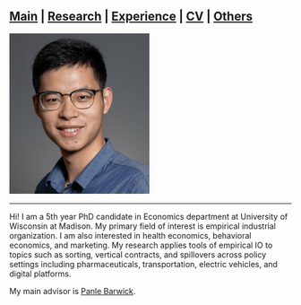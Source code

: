 
## [Main](https://tx58.github.io/) | [Research](/research.html) | [Experience](/experience.html) | [CV](/cv/cv_tianli.pdf) | [Others](/others.html)

<img src="/images/tianli-xia.png" alt="drawing" width="250"/>

* * *

Hi! I am a 5th year PhD candidate in Economics department at University of Wisconsin at Madison. My primary field of interest is empirical industrial organization. I am also interested in health economics, behavioral economics, and marketing. My research applies tools of empirical IO to topics such as sorting, vertical contracts, and spillovers across policy settings including pharmaceuticals, transportation, electric vehicles, and digital platforms.

[comment]: <> (I will be on the job market in the 2023-24 and am available for interviews, including at the ASSA 2024 Annual Meeting on January 6-8, 2024.)

My main advisor is [Panle Barwick](https://www.pbarwick.org/).
